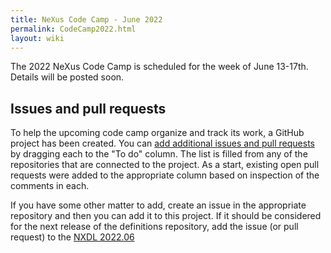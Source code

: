```yaml
---
title: NeXus Code Camp - June 2022
permalink: CodeCamp2022.html
layout: wiki
---
```


The 2022 NeXus Code Camp is scheduled for the week of June 13-17th. Details will be posted soon.

## Issues and pull requests

To help the upcoming code camp organize and track its work, a GitHub project has
been created.  You can [add additional issues and pull
requests](https://github.com/orgs/nexusformat/projects/1?add_cards_query=is%3Aopen)
by dragging each to the "To do" column.  The list is filled from any of the
repositories that are connected to the project.  As a start, existing open pull
requests were added to the appropriate column based on inspection of the comments in each.

If you have some other matter to add, create an issue in the appropriate repository
and then you can add it to this project.  If it should be considered for the next
release of the definitions repository, add the issue (or pull request) to the
[NXDL 2022.06](https://github.com/nexusformat/definitions/milestone/12)
